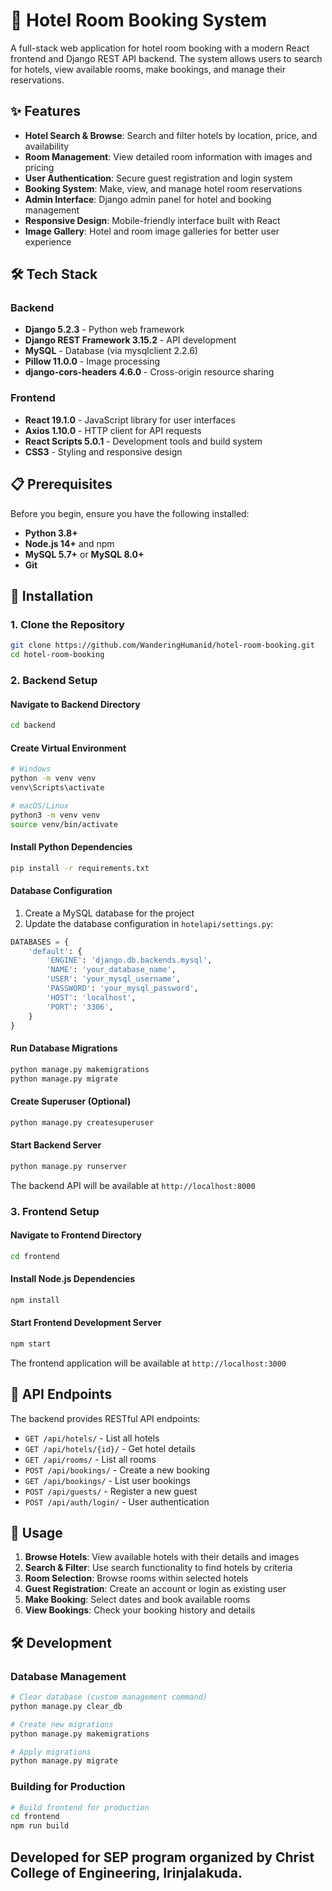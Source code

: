 # 🏨 Hotel Room Booking System

A full-stack web application for hotel room booking with a modern React frontend and Django REST API backend. The system allows users to search for hotels, view available rooms, make bookings, and manage their reservations.

## ✨ Features

- **Hotel Search & Browse**: Search and filter hotels by location, price, and availability
- **Room Management**: View detailed room information with images and pricing
- **User Authentication**: Secure guest registration and login system
- **Booking System**: Make, view, and manage hotel room reservations
- **Admin Interface**: Django admin panel for hotel and booking management
- **Responsive Design**: Mobile-friendly interface built with React
- **Image Gallery**: Hotel and room image galleries for better user experience

## 🛠️ Tech Stack

### Backend
- **Django 5.2.3** - Python web framework
- **Django REST Framework 3.15.2** - API development
- **MySQL** - Database (via mysqlclient 2.2.6)
- **Pillow 11.0.0** - Image processing
- **django-cors-headers 4.6.0** - Cross-origin resource sharing

### Frontend
- **React 19.1.0** - JavaScript library for user interfaces
- **Axios 1.10.0** - HTTP client for API requests
- **React Scripts 5.0.1** - Development tools and build system
- **CSS3** - Styling and responsive design

## 📋 Prerequisites

Before you begin, ensure you have the following installed:
- **Python 3.8+**
- **Node.js 14+** and npm
- **MySQL 5.7+** or **MySQL 8.0+**
- **Git**

## 🚀 Installation

### 1. Clone the Repository
```bash
git clone https://github.com/WanderingHumanid/hotel-room-booking.git
cd hotel-room-booking
```

### 2. Backend Setup

#### Navigate to Backend Directory
```bash
cd backend
```

#### Create Virtual Environment
```bash
# Windows
python -m venv venv
venv\Scripts\activate

# macOS/Linux
python3 -m venv venv
source venv/bin/activate
```

#### Install Python Dependencies
```bash
pip install -r requirements.txt
```

#### Database Configuration
1. Create a MySQL database for the project
2. Update the database configuration in `hotelapi/settings.py`:
```python
DATABASES = {
    'default': {
        'ENGINE': 'django.db.backends.mysql',
        'NAME': 'your_database_name',
        'USER': 'your_mysql_username',
        'PASSWORD': 'your_mysql_password',
        'HOST': 'localhost',
        'PORT': '3306',
    }
}
```

#### Run Database Migrations
```bash
python manage.py makemigrations
python manage.py migrate
```

#### Create Superuser (Optional)
```bash
python manage.py createsuperuser
```

#### Start Backend Server
```bash
python manage.py runserver
```
The backend API will be available at `http://localhost:8000`

### 3. Frontend Setup

#### Navigate to Frontend Directory
```bash
cd frontend
```

#### Install Node.js Dependencies
```bash
npm install
```

#### Start Frontend Development Server
```bash
npm start
```
The frontend application will be available at `http://localhost:3000`


## 🔧 API Endpoints

The backend provides RESTful API endpoints:

- `GET /api/hotels/` - List all hotels
- `GET /api/hotels/{id}/` - Get hotel details
- `GET /api/rooms/` - List all rooms
- `POST /api/bookings/` - Create a new booking
- `GET /api/bookings/` - List user bookings
- `POST /api/guests/` - Register a new guest
- `POST /api/auth/login/` - User authentication

## 🎯 Usage

1. **Browse Hotels**: View available hotels with their details and images
2. **Search & Filter**: Use search functionality to find hotels by criteria
3. **Room Selection**: Browse rooms within selected hotels
4. **Guest Registration**: Create an account or login as existing user
5. **Make Booking**: Select dates and book available rooms
6. **View Bookings**: Check your booking history and details

## 🛠️ Development

### Database Management
```bash
# Clear database (custom management command)
python manage.py clear_db

# Create new migrations
python manage.py makemigrations

# Apply migrations
python manage.py migrate
```

### Building for Production
```bash
# Build frontend for production
cd frontend
npm run build
```

## Developed for SEP program organized by Christ College of Engineering, Irinjalakuda.

